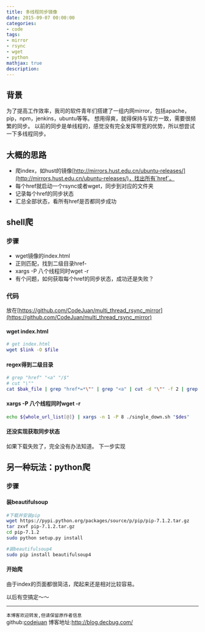 ```yaml
---
title: 多线程同步镜像
date: 2015-09-07 00:00:00
categories:
- code
tags: 
- mirror
- rsync
- wget
- python
mathjax: true
description: 
---
```


## 背景
为了提高工作效率，我司的软件青年们搭建了一组内网mirror，包括apache，pip，npm，jenkins，ubuntu等等。
想用得爽，就得保持与官方一致，需要很频繁的同步。
以前的同步是单线程的，感觉没有完全发挥带宽的优势，所以想尝试一下多线程同步。


## 大概的思路
- 爬index，如hust的镜像[http://mirrors.hust.edu.cn/ubuntu-releases/](http://mirrors.hust.edu.cn/ubuntu-releases/)，找出所有`href`。
- 每个href就启动一个rsync或者wget，同步到对应的文件夹
- 记录每个href的同步状态
- 汇总全部状态，看所有href是否都同步成功
<!--more-->


## shell爬
### 步骤
- wget镜像的index.html
- 正则匹配，找到二级目录href-
- xargs -P 八个线程同时wget -r
- 有个问题，如何获取每个href的同步状态，成功还是失败？

### 代码
放在[https://github.com/CodeJuan/multi_thread_rsync_mirror](https://github.com/CodeJuan/multi_thread_rsync_mirror)
#### wget index.html
```sh
# get index.html
wget $link -O $file
```

#### regex得到二级目录
```sh
# grep "href" "<a" "/$"
# cut "\""
cat $bak_file | grep "href*=*\"" | grep "<a" | cut -d "\"" -f 2 | grep "/$" | grep -v "\.\."
```

#### xargs -P 八个线程同时wget -r
```sh
echo ${whole_url_list[@]} | xargs -n 1 -P 8 ./single_down.sh "$des"
```

#### 还没实现获取同步状态
如果下载失败了，完全没有办法知道。
下一步实现

## 另一种玩法：python爬
### 步骤

#### 装beautifulsoup
```sh
#下载并安装pip
wget https://pypi.python.org/packages/source/p/pip/pip-7.1.2.tar.gz
tar zxvf pip-7.1.2.tar.gz
cd pip-7.1.2
sudo python setup.py install

#装beautifulsoup4
sudo pip install beautifulsoup4
```



#### 开始爬
由于index的页面都很简洁，爬起来还是相对比较容易。

以后有空搞定～～

----------------------------

`本博客欢迎转发,但请保留原作者信息`                                                                                                                                                                          
github:[codejuan](https://github.com/CodeJuan)
博客地址:http://blog.decbug.com/

